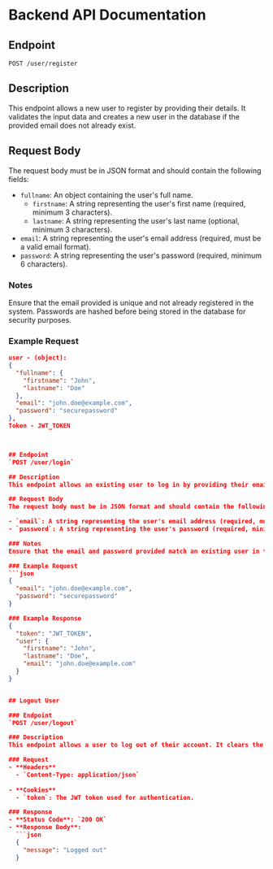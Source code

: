 # Backend API Documentation

## Endpoint
`POST /user/register`

## Description
This endpoint allows a new user to register by providing their details. It validates the input data and creates a new user in the database if the provided email does not already exist.

## Request Body
The request body must be in JSON format and should contain the following fields:

- `fullname`: An object containing the user's full name.
  - `firstname`: A string representing the user's first name (required, minimum 3 characters).
  - `lastname`: A string representing the user's last name (optional, minimum 3 characters).
- `email`: A string representing the user's email address (required, must be a valid email format).
- `password`: A string representing the user's password (required, minimum 6 characters).

### Notes
Ensure that the email provided is unique and not already registered in the system.
Passwords are hashed before being stored in the database for security purposes.

### Example Request
```json
user - (object):
{
  "fullname": {
    "firstname": "John",
    "lastname": "Doe"
  },
  "email": "john.doe@example.com",
  "password": "securepassword"
},
Token - JWT_TOKEN



## Endpoint
`POST /user/login`

## Description
This endpoint allows an existing user to log in by providing their email and password. It validates the input data and returns a JWT token if the credentials are correct.

## Request Body
The request body must be in JSON format and should contain the following fields:

- `email`: A string representing the user's email address (required, must be a valid email format).
- `password`: A string representing the user's password (required, minimum 6 characters).

### Notes
Ensure that the email and password provided match an existing user in the system. If the credentials are valid, a JWT token will be returned for authentication in subsequent requests.

### Example Request
```json
{
  "email": "john.doe@example.com",
  "password": "securepassword"
}

### Example Response
{
  "token": "JWT_TOKEN",
  "user": {
    "firstname": "John",
    "lastname": "Doe",
    "email": "john.doe@example.com"
  }
}


## Logout User

### Endpoint
`POST /user/logout`

### Description
This endpoint allows a user to log out of their account. It clears the authentication token from the user's cookies and adds the token to a blacklist to prevent further use.

### Request
- **Headers**
  - `Content-Type: application/json`
  
- **Cookies**
  - `token`: The JWT token used for authentication.

### Response
- **Status Code**: `200 OK`
- **Response Body**:
  ```json
  {
    "message": "Logged out"
  }